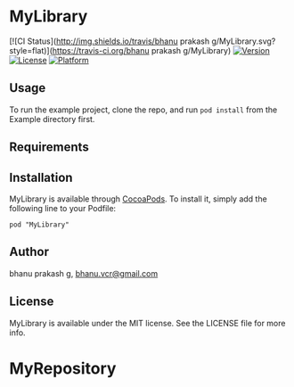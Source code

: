 # MyLibrary

[![CI Status](http://img.shields.io/travis/bhanu prakash g/MyLibrary.svg?style=flat)](https://travis-ci.org/bhanu prakash g/MyLibrary)
[![Version](https://img.shields.io/cocoapods/v/MyLibrary.svg?style=flat)](http://cocoadocs.org/docsets/MyLibrary)
[![License](https://img.shields.io/cocoapods/l/MyLibrary.svg?style=flat)](http://cocoadocs.org/docsets/MyLibrary)
[![Platform](https://img.shields.io/cocoapods/p/MyLibrary.svg?style=flat)](http://cocoadocs.org/docsets/MyLibrary)

## Usage

To run the example project, clone the repo, and run `pod install` from the Example directory first.

## Requirements

## Installation

MyLibrary is available through [CocoaPods](http://cocoapods.org). To install
it, simply add the following line to your Podfile:

    pod "MyLibrary"

## Author

bhanu prakash g, bhanu.vcr@gmail.com

## License

MyLibrary is available under the MIT license. See the LICENSE file for more info.

# MyRepository
